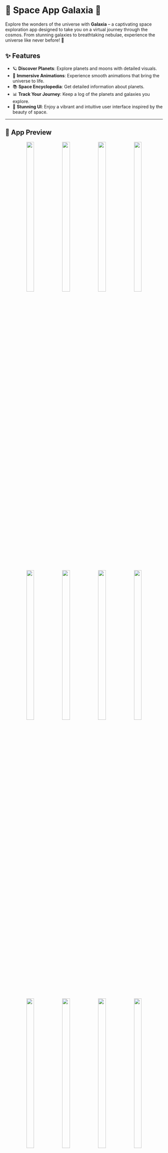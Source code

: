 # 🌌 Space App Galaxia 🚀  
Explore the wonders of the universe with **Galaxia** – a captivating space exploration app designed to take you on a virtual journey through the cosmos. From stunning galaxies to breathtaking nebulae, experience the universe like never before! 🌠

## ✨ Features  
- 🪐 **Discover Planets**: Explore planets and moons with detailed visuals.  
- 💫 **Immersive Animations**: Experience smooth animations that bring the universe to life.  
- 📚 **Space Encyclopedia**: Get detailed information about planets.  
- 📊 **Track Your Journey**: Keep a log of the planets and galaxies you explore.  
- 🎨 **Stunning UI**: Enjoy a vibrant and intuitive user interface inspired by the beauty of space.  

---

## 🌟 App Preview  

<div align="center">
   
  <img src="https://github.com/user-attachments/assets/4c56f5fd-4f83-4704-9155-9f2af777c9b6" height="35%" width="22%" />
  <img src="https://github.com/user-attachments/assets/0e9afbea-89c7-4dd0-8ab9-fd71f332736b" height="35%" width="22%" />
  <img src="https://github.com/user-attachments/assets/0ce400e9-7299-4ff5-853b-a0b52437ad03" height="35%" width="22%" />
  <img src="https://github.com/user-attachments/assets/8cbf3de1-6492-4934-97ee-55cd2e2a03a8" height="35%" width="22%" />

  <img src="https://github.com/user-attachments/assets/d99c24cf-dd08-429b-a619-48d2ec6cfea5" height="35%" width="22%" />
  <img src="https://github.com/user-attachments/assets/4df56825-19bd-4b8a-8338-4957b994eaa3" height="35%" width="22%" />
  <img src="https://github.com/user-attachments/assets/e00ee8f5-e1de-4c73-9392-f4ed18c78dda" height="35%" width="22%" />
  <img src="https://github.com/user-attachments/assets/c51536b4-b4d0-4252-b3cb-87e98f4a3842" height="35%" width="22%" />

  <img src="https://github.com/user-attachments/assets/c4114eb7-0e17-4a40-b273-0b8935c1dbe8" height="35%" width="22%" />
  <img src="https://github.com/user-attachments/assets/5c1ee0fc-f179-46bc-9f50-299bd78d7ccb" height="35%" width="22%" />
  <img src="https://github.com/user-attachments/assets/0d7280da-52c8-4949-911a-2b6c0860628a" height="35%" width="22%" />
  <img src="https://github.com/user-attachments/assets/52ce09a0-9095-4218-b658-823e6f558465" height="35%" width="22%" />

  <img src="https://github.com/user-attachments/assets/070da217-bea0-410f-862e-abf18c3464b6" height="35%" width="22%" />

</div>

---

## 🎥 Demo Video  
<div align="center">
  <video height="450" controls src="https://github.com/user-attachments/assets/ca6e1d78-c109-4292-a06a-dd6df639ed69"></video>
</div>

---

## 🚀 How to Run the App  
1. Clone the repository:  
```bash  
git clone https://github.com/yourusername/space_app_galaxia.git  
```

### How to Use
- Replace `"https://github.com/yourusername/space_app_galaxia.git"` with your actual GitHub repository link.
- Replace the image and video URLs if needed.

Let me know if you need further customization! 🚀
## 👩‍💻 Developer
- Developed with ❤️ by Mayuri 👩‍🚀
